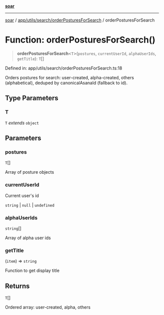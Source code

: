 [**soar**](../../../../../README.md)

***

[soar](../../../../../modules.md) / [app/utils/search/orderPosturesForSearch](../README.md) / orderPosturesForSearch

# Function: orderPosturesForSearch()

> **orderPosturesForSearch**\<`T`\>(`postures`, `currentUserId`, `alphaUserIds`, `getTitle`): `T`[]

Defined in: app/utils/search/orderPosturesForSearch.ts:18

Orders postures for search: user-created, alpha-created, others (alphabetical), deduped by canonicalAsanaId (fallback to id).

## Type Parameters

### T

`T` *extends* `object`

## Parameters

### postures

`T`[]

Array of posture objects

### currentUserId

Current user's id

`string` | `null` | `undefined`

### alphaUserIds

`string`[]

Array of alpha user ids

### getTitle

(`item`) => `string`

Function to get display title

## Returns

`T`[]

Ordered array: user-created, alpha, others

